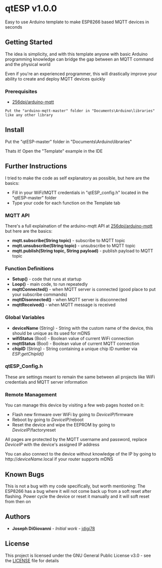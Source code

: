 # qtESP v1.0.0

Easy to use Arduino template to make ESP8266 based MQTT devices in seconds

## Getting Started

The idea is simplicity, and with this template anyone with basic Arduino programming knowledge can bridge the gap between an MQTT command and the physical world

Even if you're an experienced programmer, this will drastically improve your ability to create and deploy MQTT devices quickly

### Prerequisites

* [256dpi/arduino-mqtt](https://github.com/256dpi/arduino-mqtt)

```
Put the "arduino-mqtt-master" folder in "Documents\Arduino\libraries" like any other library
```

## Install

Put the "qtESP-master" folder in "Documents\Arduino\libraries"

Thats it! Open the "Template" example in the IDE

## Further Instructions

I tried to make the code as self explanatory as possible, but here are the basics:
* Fill in your WiFi/MQTT credentials in "qtESP_config.h" located in the "qtESP-master" folder
* Type your code for each function on the Template tab

### MQTT API

There's a full explaination of the arduino-mqtt API at [256dpi/arduino-mqtt](https://github.com/256dpi/arduino-mqtt/) but here are the basics:

* **mqtt.subscribe(String topic)** - subscribe to MQTT topic
* **mqtt.unsubscribe(String topic)** - unsubscribe to MQTT topic
* **mqtt.publish(String topic, String payload)** - publish payload to MQTT topic

### Function Definitions

* **Setup()** - code that runs at startup 
* **Loop()** - main code, to run repeatedly
* **mqttConnected()** - when MQTT server is connected (good place to put your subscribe commands)
* **mqttDisonnected()** - when MQTT server is disconnected
* **mqttReceived()** - when MQTT message is received

### Global Variables

* **deviceName** (String) - String with the custom name of the device, this should be unique as its used for mDNS
* **wifiStatus** (Bool) - Boolean value of current WiFi connection
* **mqttStatus** (Bool) - Boolean value of current MQTT connection
* **chipID** (String) - String containing a unique chip ID number via *ESP.getChipId()*

### qtESP_Config.h

These are settings meant to remain the same between all projects like WiFi credentials and MQTT server information

### Remote Management

You can manage this device by visiting a few web pages hosted on it:
* Flash new firmware over WiFi by going to *DeviceIP*/firmware
* Reboot by going to *DeviceIP*/reboot
* Reset the device and wipe the EEPROM by going to *DeviceIP*/factoryreset

All pages are protected by the MQTT username and password, replace *DeviceIP* with the device's assigned IP address

You can also connect to the device without knowledge of the IP by going to http://*deviceName*.local if your router supports mDNS

## Known Bugs

This is not a bug with my code specifically, but worth mentioning:
The ESP8266 has a bug where it will not come back up from a soft reset after flashing. Power cycle the device or reset it manually and it will soft reset from then on

## Authors

* **Joseph DiGiovanni** - *Initial work* - [jdigi78](https://github.com/jdigi78)

## License

This project is licensed under the GNU General Public License v3.0 - see the [LICENSE](LICENSE) file for details
